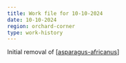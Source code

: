 ```yaml
---
title: Work file for 10-10-2024
date: 10-10-2024
region: orchard-corner
type: work-history
---
```



Initial removal of [[asparagus-africanus]]


[//begin]: # "Autogenerated link references for markdown compatibility"
[asparagus-africanus]: ../../plants/asparagus-africanus "Asparagus africanus (Climbing asparagus fern)"
[//end]: # "Autogenerated link references"